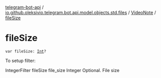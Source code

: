 [telegram-bot-api](../../index.md) / [io.github.oleksivio.telegram.bot.api.model.objects.std.files](../index.md) / [VideoNote](index.md) / [fileSize](./file-size.md)

# fileSize

`var fileSize: `[`Int`](https://kotlinlang.org/api/latest/jvm/stdlib/kotlin/-int/index.html)`?`

To setup filter:

IntegerFilter fileSize file_size Integer Optional. File size

